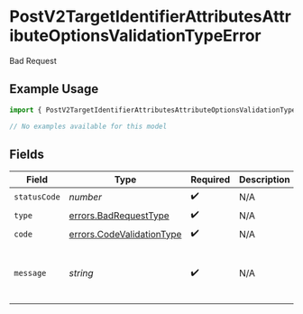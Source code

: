 # PostV2TargetIdentifierAttributesAttributeOptionsValidationTypeError

Bad Request

## Example Usage

```typescript
import { PostV2TargetIdentifierAttributesAttributeOptionsValidationTypeError } from "attio-js/models/errors/getv2objectsobject.js";

// No examples available for this model
```

## Fields

| Field                                                                  | Type                                                                   | Required                                                               | Description                                                            | Example                                                                |
| ---------------------------------------------------------------------- | ---------------------------------------------------------------------- | ---------------------------------------------------------------------- | ---------------------------------------------------------------------- | ---------------------------------------------------------------------- |
| `statusCode`                                                           | *number*                                                               | :heavy_check_mark:                                                     | N/A                                                                    |                                                                        |
| `type`                                                                 | [errors.BadRequestType](../../models/errors/badrequesttype.md)         | :heavy_check_mark:                                                     | N/A                                                                    |                                                                        |
| `code`                                                                 | [errors.CodeValidationType](../../models/errors/codevalidationtype.md) | :heavy_check_mark:                                                     | N/A                                                                    |                                                                        |
| `message`                                                              | *string*                                                               | :heavy_check_mark:                                                     | N/A                                                                    | This attribute is not a select attribute.                              |